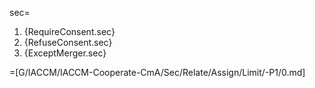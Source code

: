 sec=<ol><li>{RequireConsent.sec}<li>{RefuseConsent.sec}<li>{ExceptMerger.sec}</ol>

=[G/IACCM/IACCM-Cooperate-CmA/Sec/Relate/Assign/Limit/-P1/0.md]
